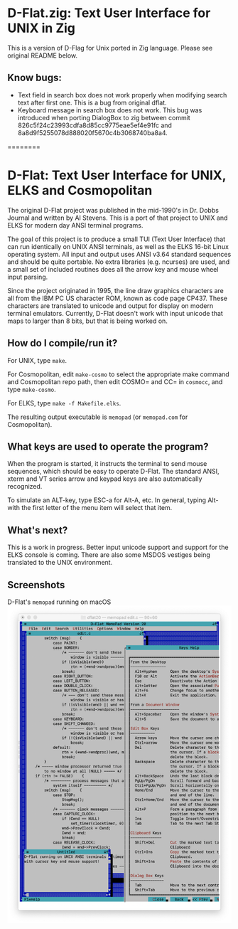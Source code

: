 # D-Flat.zig: Text User Interface for UNIX in Zig

This is a version of D-Flag for Unix ported in Zig language. Please see original README below.

## Know bugs:

- Text field in search box does not work properly when modifying search text after first one. This is a bug from original dflat.
- Keyboard message in search box does not work. This bug was introduced when porting DialogBox to zig between commit 826c5f24c23993cdfa8d85cc9775eae5ef4e91fc and 8a8d9f5255078d888020f5670c4b3068740ba8a4.

========

# D-Flat: Text User Interface for UNIX, ELKS and Cosmopolitan

The original D-Flat project was published in the mid-1990's in Dr. Dobbs Journal
and written by Al Stevens. This is a port of that project to UNIX
and ELKS for modern day ANSI terminal programs.

The goal of this project is to produce a small TUI (Text User Interface)
that can run identically on UNIX ANSI terminals, as well as the ELKS 16-bit
Linux operating system.  All input and output uses ANSI v3.64 standard
sequences and should be quite portable. No extra libraries (e.g. ncurses)
are used, and a small set of included routines does all the arrow
key and mouse wheel input parsing.

Since the project originated in 1995, the line draw graphics characters
are all from the IBM PC US character ROM, known as code page CP437. These
characters are translated to unicode and output for display on
modern terminal emulators. Currently, D-Flat doesn't work with input unicode that maps
to larger than 8 bits, but that is being worked on.

## How do I compile/run it?

For UNIX, type `make`.

For Cosmopolitan, edit `make-cosmo` to select the appropriate make command and Cosmopolitan repo path, then edit COSMO= and CC= in `cosmocc`, and type `make-cosmo`.

For ELKS, type `make -f Makefile.elks`.

The resulting output executable is `memopad` (or `memopad.com` for Cosmopolitan).

## What keys are used to operate the program?

When the program is started, it instructs the terminal to send mouse
sequences, which should be easy to operate D-Flat. The standard ANSI, xterm and
VT series arrow and keypad keys are also automatically recognized.

To simulate an ALT-key, type ESC-a for Alt-A, etc. In general, typing
Alt- with the first letter of the menu item will select that item.

## What's next?

This is a work in progress. Better input unicode support and support for the ELKS console
is coming. There are also some MSDOS vestiges being translated to the UNIX environment.

## Screenshots

D-Flat's `memopad` running on macOS
![ss1](https://github.com/ghaerr/dflat/blob/master/Screenshots/D-Flat_Text_User_Interface_on_UNIX.png)
